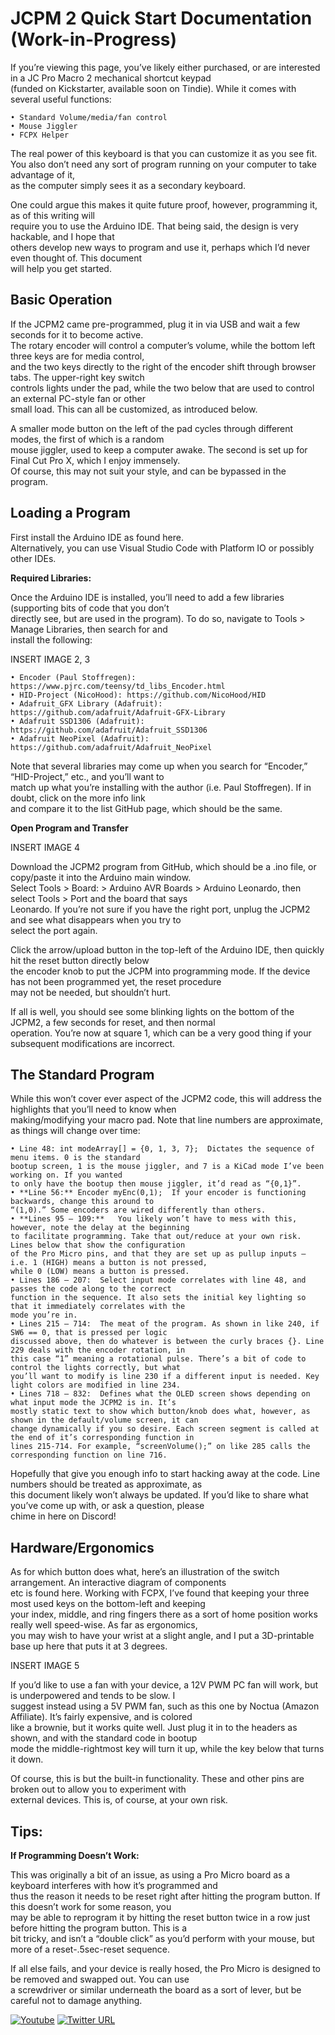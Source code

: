 # JCPM 2 Quick Start Documentation (Work-in-Progress) #

If you’re viewing this page, you’ve likely either purchased, or are interested in a JC Pro Macro 2 mechanical shortcut keypad  
(funded on Kickstarter, available soon on Tindie). While it comes with several useful functions:

    • Standard Volume/media/fan control
    • Mouse Jiggler
    • FCPX Helper

The real power of this keyboard is that you can customize it as you see fit.  
You also don’t need any sort of program running on your computer to take advantage of it,  
as the computer simply sees it as a secondary keyboard. 

One could argue this makes it quite future proof, however, programming it, as of this writing will  
require you to use the Arduino IDE. That being said, the design is very hackable, and I hope that  
others develop new ways to program and use it, perhaps which I’d never even thought of. This document  
will help you get started.

## Basic Operation ##

If the JCPM2 came pre-programmed, plug it in via USB and wait a few seconds for it to become active.  
The rotary encoder will control a computer’s volume, while the bottom left three keys are for media control,  
and the two keys directly to the right of the encoder shift through browser tabs. The upper-right key switch  
controls lights under the pad, while the two below that are used to control an external PC-style fan or other  
small load. This can all be customized, as introduced below.

A smaller mode button on the left of the pad cycles through different modes, the first of which is a random  
mouse jiggler, used to keep a computer awake. The second is set up for Final Cut Pro X, which I enjoy immensely.  
Of course, this may not suit your style, and can be bypassed in the program.

## Loading a Program ##

First install the Arduino IDE as found here.  
Alternatively, you can use Visual Studio Code with Platform IO or possibly other IDEs.

**Required Libraries:**

Once the Arduino IDE is installed, you’ll need to add a few libraries (supporting bits of code that you don’t  
directly see, but are used in the program). To do so, navigate to Tools > Manage Libraries, then search for and  
install the following:

INSERT IMAGE 2, 3

    • Encoder (Paul Stoffregen): https://www.pjrc.com/teensy/td_libs_Encoder.html
    • HID-Project (NicoHood): https://github.com/NicoHood/HID 
    • Adafruit_GFX Library (Adafruit): https://github.com/adafruit/Adafruit-GFX-Library
    • Adafruit SSD1306 (Adafruit): https://github.com/adafruit/Adafruit_SSD1306 
    • Adafruit NeoPixel (Adafruit): https://github.com/adafruit/Adafruit_NeoPixel

Note that several libraries may come up when you search for “Encoder,” “HID-Project,” etc., and you’ll want to  
match up what you’re installing with the author (i.e. Paul Stoffregen). If in doubt, click on the more info link  
and compare it to the list GitHub page, which should be the same.

**Open Program and Transfer**

INSERT IMAGE 4

Download the JCPM2 program from GitHub, which should be a .ino file, or copy/paste it into the Arduino main window.  
Select Tools > Board: > Arduino AVR Boards > Arduino Leonardo, then select Tools > Port and the board that says  
Leonardo. If you’re not sure if you have the right port, unplug the JCPM2 and see what disappears when you try to  
select the port again.

Click the arrow/upload button in the top-left of the Arduino IDE, then quickly hit the reset button directly below  
the encoder knob to put the JCPM into programming mode. If the device has not been programmed yet, the reset procedure  
may not be needed, but shouldn’t hurt.

If all is well, you should see some blinking lights on the bottom of the JCPM2, a few seconds for reset, and then normal  
operation. You’re now at square 1, which can be a very good thing if your subsequent modifications are incorrect.

## The Standard Program ##

While this won’t cover ever aspect of the JCPM2 code, this will address the highlights that you’ll need to know when  
making/modifying your macro pad. Note that line numbers are approximate, as things will change over time:

    • Line 48: int modeArray[] = {0, 1, 3, 7};	Dictates the sequence of menu items. 0 is the standard 
    bootup screen, 1 is the mouse jiggler, and 7 is a KiCad mode I’ve been working on. If you wanted  
    to only have the bootup then mouse jiggler, it’d read as “{0,1}”.
    • **Line 56:** Encoder myEnc(0,1);	If your encoder is functioning backwards, change this around to  
    “(1,0).” Some encoders are wired differently than others.
    • **Lines 95 – 109:**	You likely won’t have to mess with this, however, note the delay at the beginning  
    to facilitate programming. Take that out/reduce at your own risk. Lines below that show the configuration  
    of the Pro Micro pins, and that they are set up as pullup inputs – i.e. 1 (HIGH) means a button is not pressed,  
    while 0 (LOW) means a button is pressed.
    • Lines 186 – 207:	Select input mode correlates with line 48, and passes the code along to the correct  
    function in the sequence. It also sets the initial key lighting so that it immediately correlates with the  
    mode you’re in.
    • Lines 215 – 714:	The meat of the program. As shown in like 240, if SW6 == 0, that is pressed per logic  
    discussed above, then do whatever is between the curly braces {}. Line 229 deals with the encoder rotation, in  
    this case “1” meaning a rotational pulse. There’s a bit of code to control the lights correctly, but what  
    you’ll want to modify is line 230 if a different input is needed. Key light colors are modified in line 234.
    • Lines 718 – 832:	Defines what the OLED screen shows depending on what input mode the JCPM2 is in. It’s  
    mostly static text to show which button/knob does what, however, as shown in the default/volume screen, it can  
    change dynamically if you so desire. Each screen segment is called at the end of it’s corresponding function in  
    lines 215-714. For example, “screenVolume();” on like 285 calls the corresponding function on line 716.
    
Hopefully that give you enough info to start hacking away at the code. Line numbers should be treated as approximate, as  
this document likely won’t always be updated. If you’d like to share what you’ve come up with, or ask a question, please  
chime in here on Discord!

## Hardware/Ergonomics ##

As for which button does what, here’s an illustration of the switch arrangement. An interactive diagram of components  
etc is found here. Working with FCPX, I’ve found that keeping your three most used keys on the bottom-left and keeping  
your index, middle, and ring fingers there as a sort of home position works really well speed-wise. As far as ergonomics,  
you may wish to have your wrist at a slight angle, and I put a 3D-printable base up here that puts it at 3 degrees.

INSERT IMAGE 5

If you’d like to use a fan with your device, a 12V PWM PC fan will work, but is underpowered and tends to be slow. I  
suggest instead using a 5V PWM fan, such as this one by Noctua (Amazon Affiliate). It’s fairly expensive, and is colored  
like a brownie, but it works quite well. Just plug it in to the headers as shown, and with the standard code in bootup  
mode the middle-rightmost key will turn it up, while the key below that turns it down.

Of course, this is but the built-in functionality. These and other pins are broken out to allow you to experiment with  
external devices. This is, of course, at your own risk.

## Tips: ##

**If Programming Doesn’t Work:**

This was originally a bit of an issue, as using a Pro Micro board as a keyboard interferes with how it’s programmed and  
thus the reason it needs to be reset right after hitting the program button. If this doesn’t work for some reason, you  
may be able to reprogram it by hitting the reset button twice in a row just before hitting the program button. This is a  
bit tricky, and isn’t a “double click” as you’d perform with your mouse, but more of a reset-.5sec-reset sequence.

If all else fails, and your device is really hosed, the Pro Micro is designed to be removed and swapped out. You can use  
a screwdriver or similar underneath the board as a sort of lever, but be careful not to damage anything.

[![Youtube](https://img.shields.io/badge/YouTube-FF0000?style=flat-square&logo=youtube&logoColor=white)](https://www.youtube.com/channel/UCrCbscxHLiaauK4H478ArRQ)
[![Twitter URL](https://img.shields.io/twitter/follow/jeremyscook?style=flat-square&logo=twitter)](https://twitter.com/jeremyscook)
